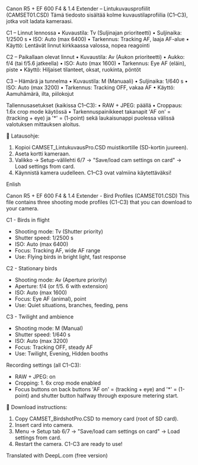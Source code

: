 Canon R5 + EF 600 F4 & 1.4 Extender – Lintukuvausprofiilit (CAMSET01.CSD)
Tämä tiedosto sisältää kolme kuvaustilaprofiilia (C1–C3), jotka voit ladata kameraasi.

C1 – Linnut lennossa
  • Kuvaustila: Tv (Suljinajan prioriteetti)
  • Suljinaika: 1/2500 s
  • ISO: Auto (max 6400)
  • Tarkennus: Tracking AF, laaja AF-alue
  • Käyttö: Lentävät linnut kirkkaassa valossa, nopea reagointi

C2 – Paikallaan olevat linnut
  • Kuvaustila: Av (Aukon prioriteetti)
  • Aukko: f/4 (tai f/5.6 jatkeella)
  • ISO: Auto (max 1600)
  • Tarkennus: Eye AF (eläin), piste
  • Käyttö: Hiljaiset tilanteet, oksat, ruokinta, pöntöt

C3 – Hämärä ja tunnelma
  • Kuvaustila: M (Manuaali)
  • Suljinaika: 1/640 s
  • ISO: Auto (max 3200)
  • Tarkennus: Tracking OFF, vakaa AF
  • Käyttö: Aamuhämärä, ilta, piilokojut

Tallennusasetukset (kaikissa C1–C3):
  • RAW + JPEG: päällä
  • Croppaus: 1.6x crop mode käytössä
  • Tarkennuspainikkeet takanapit 'AF on' = (tracking + eye) ja '*' = (1-point) sekä laukaisunappi puolessa välissä valotuksen mittauksen aloitus.

💾 Latausohje:
1. Kopioi CAMSET_LintukuvausPro.CSD muistikortille (SD-kortin juureen).
2. Aseta kortti kameraan.
3. Valikko → Setup-välilehti 6/7 → "Save/load cam settings on card" → Load settings from card.
4. Käynnistä kamera uudelleen. C1–C3 ovat valmiina käytettäväksi!


Enlish

Canon R5 + EF 600 F4 & 1.4 Extender - Bird Profiles (CAMSET01.CSD)
This file contains three shooting mode profiles (C1-C3) that you can download to your camera.

C1 - Birds in flight
 - Shooting mode: Tv (Shutter priority)
 - Shutter speed: 1/2500 s
 - ISO: Auto (max 6400)
 - Focus: Tracking AF, wide AF range
 - Use: Flying birds in bright light, fast response

C2 - Stationary birds
 - Shooting mode: Av (Aperture priority)
 - Aperture: f/4 (or f/5. 6 with extension)
 - ISO: Auto (max 1600)
 - Focus: Eye AF (animal), point
 - Use: Quiet situations, branches, feeding, pens

C3 - Twilight and ambience
 - Shooting mode: M (Manual)
 - Shutter speed: 1/640 s
 - ISO: Auto (max 3200)
 - Focus: Tracking OFF, steady AF
 - Use: Twilight, Evening, Hidden booths

Recording settings (all C1-C3):
 - RAW + JPEG: on
 - Cropping: 1. 6x crop mode enabled
 - Focus buttons on back buttons 'AF on' = (tracking + eye) and '*' = (1-point) and shutter button halfway through exposure metering start.

💾 Download instructions:
1. Copy CAMSET_BirdshotPro.CSD to memory card (root of SD card).
2. Insert card into camera.
3. Menu → Setup tab 6/7 → "Save/load cam settings on card" → Load settings from card.
4. Restart the camera. C1-C3 are ready to use!

Translated with DeepL.com (free version)
